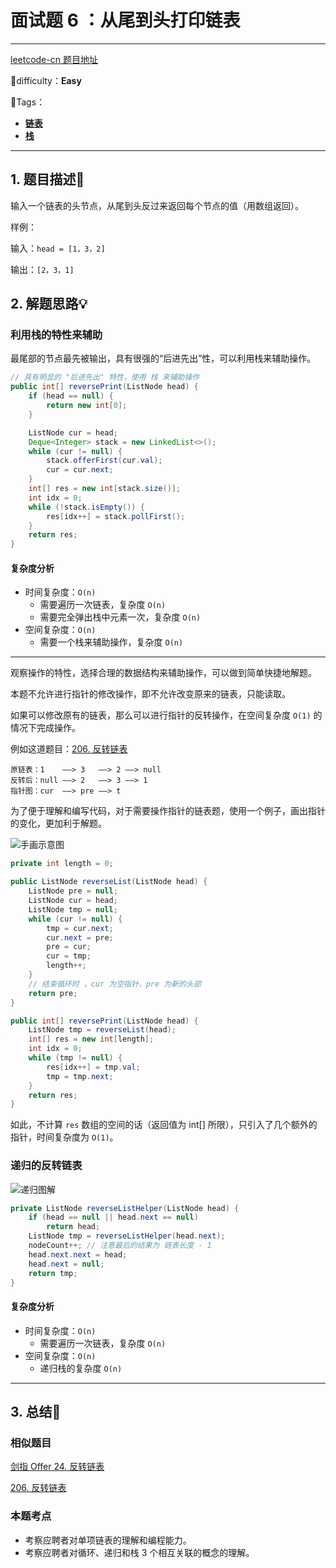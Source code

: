 # 面试题 6 ：从尾到头打印链表

---

[leetcode-cn 题目地址]( https://leetcode-cn.com/problems/cong-wei-dao-tou-da-yin-lian-biao-lcof/ )

📗difficulty：**Easy** 

🎯Tags：

+ **[链表](https://leetcode-cn.com/tag/linked-list/)**
+ **[栈](https://leetcode-cn.com/tag/stack/)** 
---

## 1. 题目描述📃

输入一个链表的头节点，从尾到头反过来返回每个节点的值（用数组返回）。 

样例：

输入：`head = [1，3，2]`

输出：`[2，3，1]`



## 2. 解题思路💡

### 利用栈的特性来辅助

最尾部的节点最先被输出，具有很强的“后进先出”性，可以利用栈来辅助操作。

```java
// 具有明显的 "后进先出" 特性，使用 栈 来辅助操作
public int[] reversePrint(ListNode head) {
    if (head == null) {
        return new int[0];
    }

    ListNode cur = head;
    Deque<Integer> stack = new LinkedList<>();
    while (cur != null) {
        stack.offerFirst(cur.val);
        cur = cur.next;
    }
    int[] res = new int[stack.size()];
    int idx = 0;
    while (!stack.isEmpty()) {
        res[idx++] = stack.pollFirst();
    }
    return res;
}
```

#### 复杂度分析

+ 时间复杂度：`O(n)`
    + 需要遍历一次链表，复杂度 `O(n)`
    + 需要完全弹出栈中元素一次，复杂度 `O(n)`
+ 空间复杂度：`O(n)`
    + 需要一个栈来辅助操作，复杂度 `O(n)`

---

观察操作的特性，选择合理的数据结构来辅助操作，可以做到简单快捷地解题。

本题不允许进行指针的修改操作，即不允许改变原来的链表，只能读取。

如果可以修改原有的链表，那么可以进行指针的反转操作，在空间复杂度 `O(1)` 的情况下完成操作。

例如这道题目：[206. 反转链表](https://leetcode-cn.com/problems/reverse-linked-list/)

```
原链表：1    ——> 3   ——> 2 ——> null
反转后：null ——> 2   ——> 3 ——> 1
指针图：cur  ——> pre ——> t
```

为了便于理解和编写代码，对于需要操作指针的链表题，使用一个例子，画出指针的变化，更加利于解题。

![手画示意图](https://assets.ryantech.ltd/20200623163332.jpg)



```java
private int length = 0;

public ListNode reverseList(ListNode head) {
    ListNode pre = null;
    ListNode cur = head;
    ListNode tmp = null;
    while (cur != null) {
        tmp = cur.next;
        cur.next = pre;
        pre = cur;
        cur = tmp;
        length++;
    }
    // 结束循环时 ，cur 为空指针，pre 为新的头部
    return pre;
}

public int[] reversePrint(ListNode head) {
    ListNode tmp = reverseList(head);
    int[] res = new int[length];
    int idx = 0;
    while (tmp != null) {
        res[idx++] = tmp.val;
        tmp = tmp.next;
    }
    return res;
}
```

如此，不计算 `res` 数组的空间的话（返回值为 int[] 所限），只引入了几个额外的指针，时间复杂度为 `O(1)`。

### 递归的反转链表

![递归图解](https://assets.ryantech.ltd/20200615165814.gif)

```java
private ListNode reverseListHelper(ListNode head) {
    if (head == null || head.next == null)
        return head;
    ListNode tmp = reverseListHelper(head.next);
    nodeCount++; // 注意最后的结果为 链表长度 - 1
    head.next.next = head;
    head.next = null;
    return tmp;
}
```

#### 复杂度分析

+ 时间复杂度：`O(n)`
    + 需要遍历一次链表，复杂度 `O(n)`
+ 空间复杂度：`O(n)`
    + 递归栈的复杂度 `O(n)`

---

## 3. 总结🎯

### 相似题目

[剑指 Offer 24. 反转链表](https://leetcode-cn.com/problems/fan-zhuan-lian-biao-lcof/)

[206. 反转链表](https://leetcode-cn.com/problems/reverse-linked-list/)



### 本题考点

+ 考察应聘者对单项链表的理解和编程能力。
+ 考察应聘者对循环、递归和栈 3 个相互关联的概念的理解。

